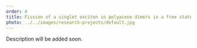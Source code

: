```yaml
---
order: 4
title: Fission of a singlet exciton in polyacene dimers in a free state and upon isolation in a helium nanodroplet
photo: ../../images/research-projects/default.jpg
---
```

Description will be added soon.
